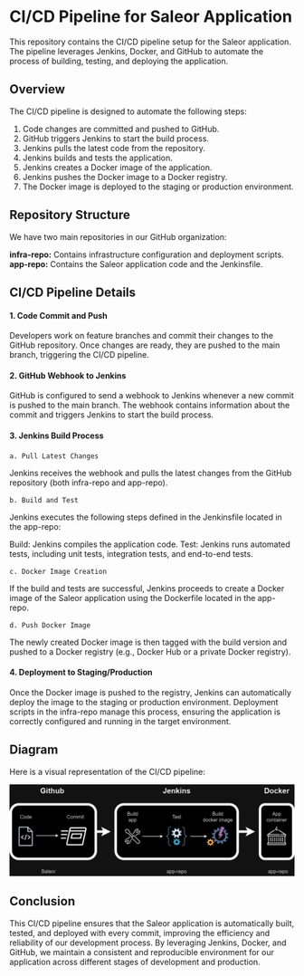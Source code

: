 # CI/CD Pipeline for Saleor Application

This repository contains the CI/CD pipeline setup for the Saleor application. The pipeline leverages Jenkins, Docker, and GitHub to automate the process of building, testing, and deploying the application.

## Overview

The CI/CD pipeline is designed to automate the following steps:

1. Code changes are committed and pushed to GitHub.
2. GitHub triggers Jenkins to start the build process.
3. Jenkins pulls the latest code from the repository.
4. Jenkins builds and tests the application.
5. Jenkins creates a Docker image of the application.
6. Jenkins pushes the Docker image to a Docker registry.
7. The Docker image is deployed to the staging or production environment.


## Repository Structure

We have two main repositories in our GitHub organization:

**infra-repo:** Contains infrastructure configuration and deployment scripts.
**app-repo:** Contains the Saleor application code and the Jenkinsfile.

## CI/CD Pipeline Details

#### 1. Code Commit and Push
Developers work on feature branches and commit their changes to the GitHub repository. Once changes are ready, they are pushed to the main branch, triggering the CI/CD pipeline.

#### 2. GitHub Webhook to Jenkins
GitHub is configured to send a webhook to Jenkins whenever a new commit is pushed to the main branch. The webhook contains information about the commit and triggers Jenkins to start the build process.

#### 3. Jenkins Build Process

	a. Pull Latest Changes
Jenkins receives the webhook and pulls the latest changes from the GitHub repository (both infra-repo and app-repo).

	b. Build and Test
Jenkins executes the following steps defined in the Jenkinsfile located in the app-repo:

Build: Jenkins compiles the application code.
Test: Jenkins runs automated tests, including unit tests, integration tests, and end-to-end tests.

	c. Docker Image Creation
If the build and tests are successful, Jenkins proceeds to create a Docker image of the Saleor application using the Dockerfile located in the app-repo.

	d. Push Docker Image
The newly created Docker image is then tagged with the build version and pushed to a Docker registry (e.g., Docker Hub or a private Docker registry).

#### 4. Deployment to Staging/Production
Once the Docker image is pushed to the registry, Jenkins can automatically deploy the image to the staging or production environment. Deployment scripts in the infra-repo manage this process, ensuring the application is correctly configured and running in the target environment.

## Diagram

Here is a visual representation of the CI/CD pipeline:

![CI/CD Pipeline](CI.drawio.png)

## Conclusion

This CI/CD pipeline ensures that the Saleor application is automatically built, tested, and deployed with every commit, improving the efficiency and reliability of our development process. By leveraging Jenkins, Docker, and GitHub, we maintain a consistent and reproducible environment for our application across different stages of development and production.
